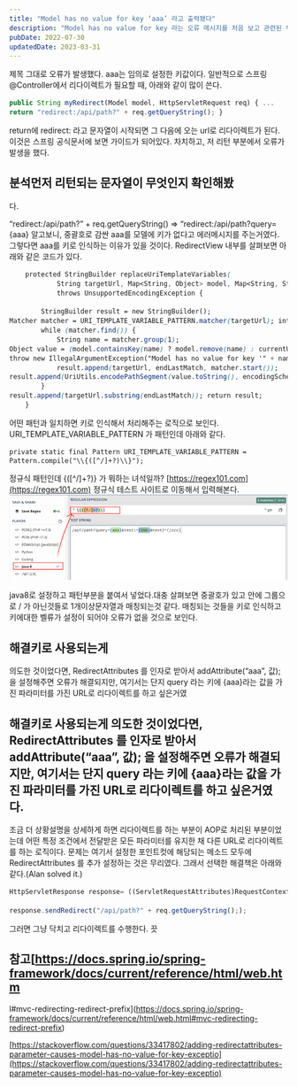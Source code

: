 ```yaml
---
title: "Model has no value for key ‘aaa’ 라고 출력됐다"
description: "Model has no value for key 라는 오류 메시지를 처음 보고 관련된 부분들을 찾아보았습니다."
pubDate: 2022-07-30
updatedDate: 2023-03-31
---
```


제목 그대로 오류가 발생했다. aaa는 임의로 설정한 키값이다.
일반적으로 스프링 @Controller에서 리다이렉트가 필요할 때, 아래와 같이 많이 쓴다.
```javascript
public String myRedirect(Model model, HttpServletRequest req) { ...
return "redirect:/api/path?" + req.getQueryString(); }

```

return에 redirect: 라고 문자열이 시작되면 그 다음에 오는 url로 리다이렉트가 된다. 이것은 스프링 공식문서에 보면 가이드가 되어있다.
차치하고, 저 리턴 부분에서 오류가 발생을 했다.

## 분석먼저 리턴되는 문자열이 무엇인지 확인해봤

다.

“redirect:/api/path?” + req.getQueryString()
=> “redirect:/api/path?query={aaa}
알고보니, 중괄호로 감싼 aaa를 모델에 키가 없다고 에러메시지를 주는거였다.
그렇다면 aaa를 키로 인식하는 이유가 있을 것이다.
RedirectView 내부를 살펴보면 아래와 같은 코드가 있다.
```css
	protected StringBuilder replaceUriTemplateVariables(
			String targetUrl, Map<String, Object> model, Map<String, String> currentUriVariables, String encodingScheme)
			throws UnsupportedEncodingException {

		StringBuilder result = new StringBuilder();
Matcher matcher = URI_TEMPLATE_VARIABLE_PATTERN.matcher(targetUrl); int endLastMatch = 0;
		while (matcher.find()) {
			String name = matcher.group(1);
Object value = (model.containsKey(name) ? model.remove(name) : currentUriVariables.get(name)); if (value == null) {
throw new IllegalArgumentException("Model has no value for key '" + name + "'"); }
			result.append(targetUrl, endLastMatch, matcher.start());
result.append(UriUtils.encodePathSegment(value.toString(), encodingScheme)); endLastMatch = matcher.end();
		}
result.append(targetUrl.substring(endLastMatch)); return result;
	}

```

어떤 패턴과 일치하면 키로 인식해서 처리해주는 로직으로 보인다.
URI_TEMPLATE_VARIABLE_PATTERN 가 패턴인데 아래와 같다.
```
private static final Pattern URI_TEMPLATE_VARIABLE_PATTERN = Pattern.compile("\\{([^/]+?)\\}");

```

정규식 패턴인데 {([^/]+?)} 가 뭐하는 녀석일까?
[https://regex101.com](https://regex101.com) 정규식 테스트 사이트로 이동해서 입력해본다.
![java8로 설정하고 패턴부분을 붙여서 넣었다.](/content/images/2022/07/-----------2022-07-30------12.12.09.png)

java8로 설정하고 패턴부분을 붙여서 넣었다.대충 살펴보면 중괄호가 있고 안에 그룹으로 / 가 아닌것들로 1개이상문자열과 매칭되는것 같다.
매칭되는 것들을 키로 인식하고 키에대한 벨류가 설정이 되어야 오류가 없을 것으로 보인다.

## 해결키로 사용되는게

의도한 것이었다면, RedirectAttributes 를 인자로 받아서 addAttribute(“aaa”, 값); 을 설정해주면 오류가 해결되지만, 여기서는 단지 query 라는 키에 {aaa}라는 값을 가진 파라미터를 가진 URL로 리다이렉트를 하고 싶은거였
## 해결키로 사용되는게 의도한 것이었다면, RedirectAttributes 를 인자로 받아서 addAttribute(“aaa”, 값); 을 설정해주면 오류가 해결되지만, 여기서는 단지 query 라는 키에 {aaa}라는 값을 가진 파라미터를 가진 URL로 리다이렉트를 하고 싶은거였 다.

조금 더 상황설명을 상세하게 하면 리다이렉트를 하는 부분이 AOP로 처리된 부분이었는데 어떤 특정 조건에서 전달받은 모든 파라미터를 유지한 채 다른 URL로 리다이렉트를 하는 로직이다. 문제는 여기서 설정한 포인트컷에 해당되는 메소드 모두에 RedirectAttributes 를 추가 설정하는 것은 무리였다. 그래서 선택한 해결책은 아래와 같다.(Alan solved it.) 
```javascript
HttpServletResponse response= ((ServletRequestAttributes)RequestContextHolder.currentRequestAttributes()).getResponse();

response.sendRedirect("/api/path?" + req.getQueryString(););

```

그러면 그냥 닥치고 리다이렉트를 수행한다.
끗

## 참고[https://docs.spring.io/spring-framework/docs/current/reference/html/web.htm

l#mvc-redirecting-redirect-prefix](https://docs.spring.io/spring-framework/docs/current/reference/html/web.html#mvc-redirecting-redirect-prefix)

[https://stackoverflow.com/questions/33417802/adding-redirectattributes-parameter-causes-model-has-no-value-for-key-exceptio](https://stackoverflow.com/questions/33417802/adding-redirectattributes-parameter-causes-model-has-no-value-for-key-exceptio)
